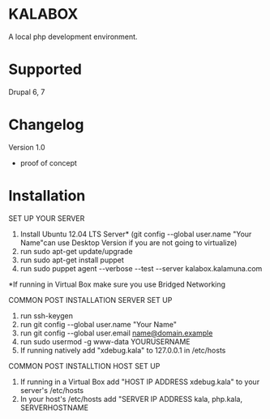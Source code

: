KALABOX 
=====================
A local php development environment. 


Supported 
=====================
Drupal 6, 7


Changelog
======================
Version 1.0
- proof of concept


Installation
======================

SET UP YOUR SERVER
1. Install Ubuntu 12.04 LTS Server* (git config --global user.name "Your Name"can use Desktop Version if you are not going to virtualize)
2. run sudo apt-get update/upgrade
3. run sudo apt-get install puppet
4. run sudo puppet agent --verbose --test --server kalabox.kalamuna.com

*If running in Virtual Box make sure you use Bridged Networking

COMMON POST INSTALLATION SERVER SET UP
1. run ssh-keygen
2. run git config --global user.name "Your Name"
3. run git config --global user.email name@domain.example
4. run sudo usermod -g www-data YOURUSERNAME
4. If running natively add "xdebug.kala" to 127.0.0.1 in /etc/hosts

COMMON POST INSTALLTION HOST SET UP
1. If running in a Virtual Box add "HOST IP ADDRESS   xdebug.kala" to your server's /etc/hosts
2. In your host's /etc/hosts add "SERVER IP ADDRESS   kala, php.kala, SERVERHOSTNAME
